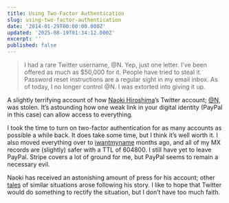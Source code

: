 ```yaml
---
title: Using Two-Factor Authentication
slug: using-two-factor-authentication
date: '2014-01-29T00:00:00.000Z'
updated: '2025-08-19T01:34:12.000Z'
excerpt: ''
published: false
---
```

> I had a rare Twitter username, @N. Yep, just one letter. I’ve been offered as much as $50,000 for it. People have tried to steal it. Password reset instructions are a regular sight in my email inbox. As of today, I no longer control @N. I was extorted into giving it up.

A slightly terrifying account of how [Naoki Hiroshima](https://twitter.com/N_is_stolen)’s Twitter account; [@N](https://twitter.com/N), was stolen. It’s astounding how one weak link in your digital identity (PayPal in this case) can allow access to everything.

I took the time to turn on two-factor authentication for as many accounts as possible a while back. It does take some time, but I think it’s well worth it. I also moved everything over to [iwantmyname](https://iwantmyname.com/) months ago, and all of my MX records are (slightly) safer with a TTL of 604800. I still have yet to leave PayPal. Stripe covers a lot of ground for me, but PayPal seems to remain a necessary evil.

Naoki has received an astonishing amount of press for his account; other [tales](https://www.tumblr.com/ZKMKby160bykY) of similar situations arose following his story. I like to hope that Twitter would do something to rectify the situation, but I don’t have too much faith.
